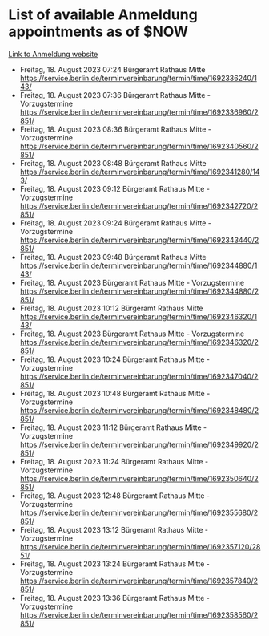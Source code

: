 # List of available Anmeldung appointments as of $NOW
[Link to Anmeldung website](https://service.berlin.de/terminvereinbarung/termin/tag.php?termin=1&anliegen[]=120686&dienstleisterlist=122210,122217,327316,122219,327312,122227,327314,122231,327346,122243,327348,122254,122252,329742,122260,329745,122262,329748,122271,327278,122273,327274,122277,327276,330436,122280,327294,122282,327290,122284,327292,122291,327270,122285,327266,122286,327264,122296,327268,150230,329760,122297,327286,122294,327284,122312,329763,122314,329775,122304,327330,122311,327334,122309,327332,317869,122281,327352,122279,329772,122283,122276,327324,122274,327326,122267,329766,122246,327318,122251,327320,122257,327322,122208,327298,122226,327300&herkunft=http%3A%2F%2Fservice.berlin.de%2Fdienstleistung%2F120686%2F)
- Freitag, 18. August 2023 07:24 Bürgeramt Rathaus Mitte https://service.berlin.de/terminvereinbarung/termin/time/1692336240/143/
- Freitag, 18. August 2023 07:36 Bürgeramt Rathaus Mitte - Vorzugstermine https://service.berlin.de/terminvereinbarung/termin/time/1692336960/2851/
- Freitag, 18. August 2023 08:36 Bürgeramt Rathaus Mitte - Vorzugstermine https://service.berlin.de/terminvereinbarung/termin/time/1692340560/2851/
- Freitag, 18. August 2023 08:48 Bürgeramt Rathaus Mitte https://service.berlin.de/terminvereinbarung/termin/time/1692341280/143/
- Freitag, 18. August 2023 09:12 Bürgeramt Rathaus Mitte - Vorzugstermine https://service.berlin.de/terminvereinbarung/termin/time/1692342720/2851/
- Freitag, 18. August 2023 09:24 Bürgeramt Rathaus Mitte - Vorzugstermine https://service.berlin.de/terminvereinbarung/termin/time/1692343440/2851/
- Freitag, 18. August 2023 09:48 Bürgeramt Rathaus Mitte https://service.berlin.de/terminvereinbarung/termin/time/1692344880/143/
- Freitag, 18. August 2023  Bürgeramt Rathaus Mitte - Vorzugstermine https://service.berlin.de/terminvereinbarung/termin/time/1692344880/2851/
- Freitag, 18. August 2023 10:12 Bürgeramt Rathaus Mitte https://service.berlin.de/terminvereinbarung/termin/time/1692346320/143/
- Freitag, 18. August 2023  Bürgeramt Rathaus Mitte - Vorzugstermine https://service.berlin.de/terminvereinbarung/termin/time/1692346320/2851/
- Freitag, 18. August 2023 10:24 Bürgeramt Rathaus Mitte - Vorzugstermine https://service.berlin.de/terminvereinbarung/termin/time/1692347040/2851/
- Freitag, 18. August 2023 10:48 Bürgeramt Rathaus Mitte - Vorzugstermine https://service.berlin.de/terminvereinbarung/termin/time/1692348480/2851/
- Freitag, 18. August 2023 11:12 Bürgeramt Rathaus Mitte - Vorzugstermine https://service.berlin.de/terminvereinbarung/termin/time/1692349920/2851/
- Freitag, 18. August 2023 11:24 Bürgeramt Rathaus Mitte - Vorzugstermine https://service.berlin.de/terminvereinbarung/termin/time/1692350640/2851/
- Freitag, 18. August 2023 12:48 Bürgeramt Rathaus Mitte - Vorzugstermine https://service.berlin.de/terminvereinbarung/termin/time/1692355680/2851/
- Freitag, 18. August 2023 13:12 Bürgeramt Rathaus Mitte - Vorzugstermine https://service.berlin.de/terminvereinbarung/termin/time/1692357120/2851/
- Freitag, 18. August 2023 13:24 Bürgeramt Rathaus Mitte - Vorzugstermine https://service.berlin.de/terminvereinbarung/termin/time/1692357840/2851/
- Freitag, 18. August 2023 13:36 Bürgeramt Rathaus Mitte - Vorzugstermine https://service.berlin.de/terminvereinbarung/termin/time/1692358560/2851/
